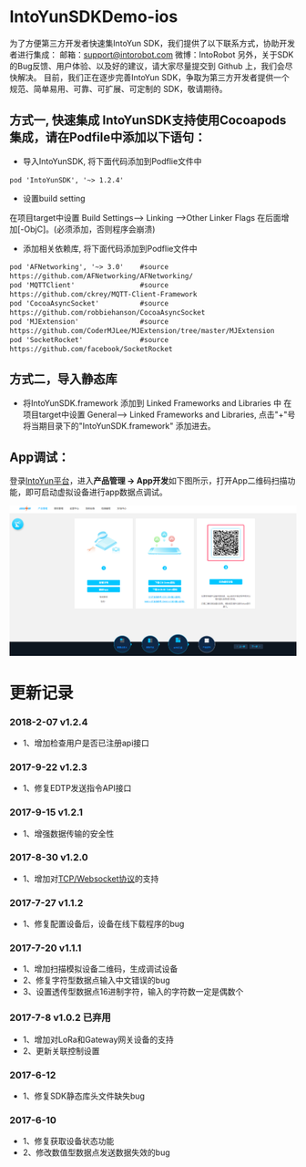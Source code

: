 # IntoYunSDKDemo-ios

为了方便第三方开发者快速集IntoYun SDK，我们提供了以下联系方式，协助开发者进行集成：
邮箱：support@intorobot.com
微博：IntoRobot
另外，关于SDK的Bug反馈、用户体验、以及好的建议，请大家尽量提交到 Github 上，我们会尽快解决。
目前，我们正在逐步完善IntoYun SDK，争取为第三方开发者提供一个规范、简单易用、可靠、可扩展、可定制的 SDK，敬请期待。

## 方式一, 快速集成 IntoYunSDK支持使用Cocoapods集成，请在Podfile中添加以下语句：

* 导入IntoYunSDK, 将下面代码添加到Podflie文件中

`pod 'IntoYunSDK', '~> 1.2.4'`

* 设置build setting

在项目target中设置 Build Settings--> Linking -->Other Linker Flags 在后面增加[-ObjC]。(必须添加，否则程序会崩溃)

* 添加相关依赖库, 将下面代码添加到Podflie文件中

```
pod 'AFNetworking', '~> 3.0'    #source     https://github.com/AFNetworking/AFNetworking/
pod 'MQTTClient'                #source     https://github.com/ckrey/MQTT-Client-Framework
pod 'CocoaAsyncSocket'          #source     https://github.com/robbiehanson/CocoaAsyncSocket
pod 'MJExtension'               #source     https://github.com/CoderMJLee/MJExtension/tree/master/MJExtension
pod 'SocketRocket'              #source     https://github.com/facebook/SocketRocket
```

## 方式二，导入静态库
* 将IntoYunSDK.framework 添加到 Linked Frameworks and Libraries 中
在项目target中设置 General--> Linked Frameworks and Libraries, 点击"+"号将当期目录下的"IntoYunSDK.framework" 添加进去。


## App调试：

登录[IntoYun平台](https://www.intoyun.com)，进入**产品管理 -> App开发**如下图所示，打开App二维码扫描功能，即可启动虚拟设备进行app数据点调试。

![](./image/virtual_scan.png)


# 更新记录

### 2018-2-07   v1.2.4 
- 1、增加检查用户是否已注册api接口

### 2017-9-22   v1.2.3 
- 1、修复EDTP发送指令API接口

### 2017-9-15   v1.2.1 
- 1、增强数据传输的安全性

### 2017-8-30      v1.2.0 
- 1、增加对[TCP/Websocket协议](http://docs.intoyun.com/yunapi/tcp/)的支持

### 2017-7-27      v1.1.2 
- 1、修复配置设备后，设备在线下载程序的bug

### 2017-7-20      v1.1.1
- 1、增加扫描模拟设备二维码，生成调试设备
- 2、修复字符型数据点输入中文错误的bug
- 3、设置透传型数据点16进制字符，输入的字符数一定是偶数个

### 2017-7-8       v1.0.2 已弃用
- 1、增加对LoRa和Gateway网关设备的支持
- 2、更新关联控制设置

### 2017-6-12
- 1、修复SDK静态库头文件缺失bug

### 2017-6-10
- 1、修复获取设备状态功能
- 2、修改数值型数据点发送数据失效的bug
